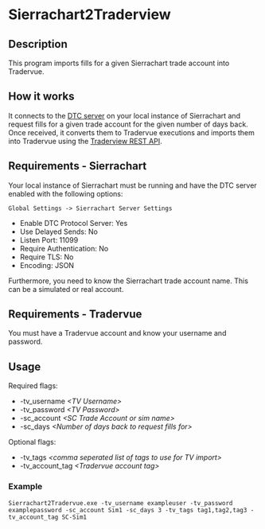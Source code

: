 # Sierrachart2Traderview

## Description
This program imports fills for a given Sierrachart trade account into Tradervue.

## How it works
It connects to the [DTC server](https://www.sierrachart.com/index.php?page=doc/DTCServer.php) on your local instance of Sierrachart and request 
fills for a given trade account for the given number of days back. 
Once received, it converts them to Tradervue executions and imports them into 
Tradervue using the [Traderview REST API](https://github.com/tradervue/api-docs).

## Requirements - Sierrachart
Your local instance of Sierrachart must be running and have the 
DTC server enabled with the following options:

`Global Settings -> Sierrachart Server Settings`

* Enable DTC Protocol Server: Yes
* Use Delayed Sends: No
* Listen Port: 11099
* Require Authentication: No
* Require TLS: No
* Encoding: JSON

Furthermore, you need to know the Sierrachart trade account name. This can be a simulated or real account.

## Requirements - Tradervue
You must have a Tradervue account and know your username and password.

## Usage
Required flags:
* -tv_username _\<TV Username\>_
* -tv_password _\<TV Password\>_ 
* -sc_account _\<SC Trade Account or sim name\>_ 
* -sc_days _\<Number of days back to request fills for\>_ 

Optional flags:
* -tv_tags _\<comma seperated list of tags to use for TV import\>_ 
* -tv_account_tag _\<Tradervue account tag\>_

### Example
`Sierrachart2Tradervue.exe -tv_username exampleuser -tv_password examplepassword -sc_account Sim1 -sc_days 3 -tv_tags tag1,tag2,tag3 -tv_account_tag SC-Sim1
`

